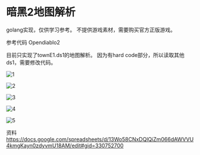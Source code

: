 # 暗黑2地图解析

golang实现，仅供学习参考。
不提供游戏素材，需要购买官方正版游戏。

参考代码 Opendiablo2 

目前只实现了townE1.ds1的地图解析。
因为有hard code部分，所以读取其他ds1，需要修改代码。

![1](https://user-images.githubusercontent.com/22612129/163662158-a9d1b809-cb83-40d7-97d1-e81a307f8a34.png)

![2](https://user-images.githubusercontent.com/22612129/163662160-524eff4c-8e7f-4fc2-815d-2e9060edb643.png)

![3](https://user-images.githubusercontent.com/22612129/163662163-104831ca-17b9-4ac1-b832-81f3a08eb953.png)

![4](https://user-images.githubusercontent.com/22612129/163662166-9e8433a7-920a-406e-b614-3b35b526440a.png)

![5](https://user-images.githubusercontent.com/22612129/163662167-fe6cebb9-e567-4eb9-81f0-2884c8c99236.png)

资料
https://docs.google.com/spreadsheets/d/13Wo58CNxDQlQiZm066dAWVVU4kmgKayn0zdyvmU18AM/edit#gid=330752700
